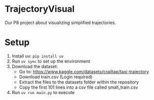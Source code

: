 # TrajectoryVisual
Our P8 project about visualizing simplified trajectories.

# Setup
1. Install uv: `pip install uv`
2. Run `uv sync` to set up the environment
3. Download the dataset:
   - Go to: https://www.kaggle.com/datasets/crailtap/taxi-trajectory
   - Download train.csv (Login required)
   - Extract the files to the datasets folder within the repository
   - Copy the first 101 lines into a csv file called small_train.csv
4. Run `uv run main.py` to execute



